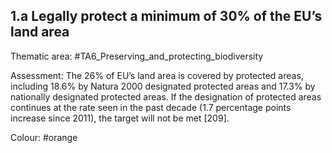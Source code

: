 ## 1.a Legally protect a minimum of 30% of the EU’s land area

Thematic area: #TA6_Preserving_and_protecting_biodiversity

Assessment: The 26% of EU’s land area is covered by protected areas, including 18.6% by Natura 2000 designated protected areas and 17.3% by nationally designated protected areas. If the designation of protected areas continues at the rate seen in the past decade (1.7 percentage points increase since 2011), the target will not be met [209].

Colour: #orange